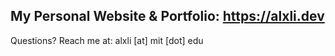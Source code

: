## My Personal Website & Portfolio: https://alxli.dev

Questions? Reach me at: alxli [at] mit [dot] edu
